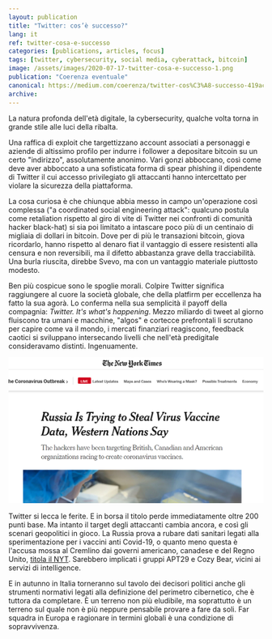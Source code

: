 ```yaml
---
layout: publication
title: "Twitter: cos’è successo?"
lang: it
ref: twitter-cosa-e-successo
categories: [publications, articles, focus]
tags: [twitter, cybersecurity, social media, cyberattack, bitcoin]
image: /assets/images/2020-07-17-twitter-cosa-e-successo-1.png
publication: "Coerenza eventuale"
canonical: https://medium.com/coerenza/twitter-cos%C3%A8-successo-419ac8f94e95
archive:
---
```


La natura profonda dell'età digitale, la cybersecurity, qualche volta torna in grande stile alle luci della ribalta.

Una raffica di exploit che targettizzano account associati a personaggi e aziende di altissimo profilo per indurre i follower a depositare bitcoin su un certo "indirizzo", assolutamente anonimo. Vari gonzi abboccano, così come deve aver abboccato a una sofisticata forma di spear phishing il dipendente di Twitter il cui accesso privilegiato gli attaccanti hanno intercettato per violare la sicurezza della piattaforma.

La cosa curiosa è che chiunque abbia messo in campo un'operazione così complessa ("a coordinated social engineering attack": qualcuno postula come retaliation rispetto al giro di vite di Twitter nei confronti di comunità hacker black-hat) si sia poi limitato a intascare poco più di un centinaio di migliaia di dollari in bitcoin. Dove per di più le transazioni bitcoin, giova ricordarlo, hanno rispetto al denaro fiat il vantaggio di essere resistenti alla censura e non reversibili, ma il difetto abbastanza grave della tracciabilità. Una burla riuscita, direbbe Svevo, ma con un vantaggio materiale piuttosto modesto.

Ben più cospicue sono le spoglie morali. Colpire Twitter significa raggiungere al cuore la società globale, che della platfirm per eccellenza ha fatto la sua agorà. Lo conferma nella sua semplicità il payoff della compagnia: *Twitter. It's what's happening*. Mezzo miliardo di tweet al giorno fluiscono tra umani e macchine, "algos" e cortecce prefrontali li scrutano per capire come va il mondo, i mercati finanziari reagiscono, feedback caotici si sviluppano intersecando livelli che nell'età predigitale consideravamo distinti. Ingenuamente.

![NYT: Russia Is Trying to Steal Virus Vaccine Data, Western Nations Say](/assets/images/2020-07-17-twitter-cosa-e-successo-2.png)

Twitter si lecca le ferite. E in borsa il titolo perde immediatamente oltre 200 punti base. Ma intanto il target degli attaccanti cambia ancora, e così gli scenari geopolitici in gioco. La Russia prova a rubare dati sanitari legati alla sperimentazione per i vaccini anti Covid-19, o quanto meno questa è l'accusa mossa al Cremlino dai governi americano, canadese e del Regno Unito, [titola il NYT](https://www.nytimes.com/2020/07/16/us/politics/vaccine-hacking-russia.html). Sarebbero implicati i gruppi APT29 e Cozy Bear, vicini ai servizi di intelligence.

E in autunno in Italia torneranno sul tavolo dei decisori politici anche gli strumenti normativi legati alla definizione del perimetro cibernetico, che è tuttora da completare. È un terreno non più eludibile, ma soprattutto è un terreno sul quale non è più neppure pensabile provare a fare da soli. Far squadra in Europa e ragionare in termini globali è una condizione di sopravvivenza.
